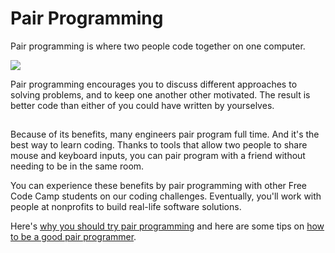 # Pair Programming

Pair programming is where two people code together on one computer.

![](http://cs10.org/sp15/resources/images/pairprogramming.jpg)

Pair programming encourages you to discuss different approaches to solving problems, and to keep one another other motivated. The result is better code than either of you could have written by yourselves. 

##  

Because of its benefits, many engineers pair program full time. And it's the best way to learn coding. Thanks to tools that allow two people to share mouse and keyboard inputs, you can pair program with a friend without needing to be in the same room.

You can experience these benefits by pair programming with other Free Code Camp students on our coding challenges. Eventually, you'll work with people at nonprofits to build real-life software solutions.

Here's [why you should try pair programming](Pair-Programming-Why) and here are some tips on [how to be a good pair programmer](Pair-Programming-Tips).
